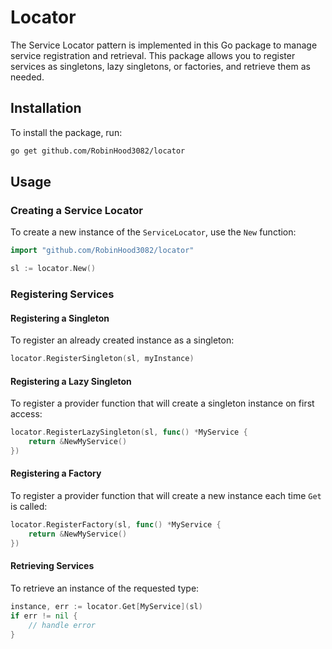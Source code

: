 # Locator

The Service Locator pattern is implemented in this Go package to manage service registration and retrieval. This package allows you to register services as singletons, lazy singletons, or factories, and retrieve them as needed.

## Installation

To install the package, run:

```sh
go get github.com/RobinHood3082/locator
```

## Usage
### Creating a Service Locator
To create a new instance of the `ServiceLocator`, use the `New` function:
```go
import "github.com/RobinHood3082/locator"

sl := locator.New()
```
### Registering Services
#### Registering a Singleton
To register an already created instance as a singleton:
```go
locator.RegisterSingleton(sl, myInstance)
```
#### Registering a Lazy Singleton
To register a provider function that will create a singleton instance on first access:
```go
locator.RegisterLazySingleton(sl, func() *MyService {
    return &NewMyService()
})
```
#### Registering a Factory
To register a provider function that will create a new instance each time `Get` is called:
```go
locator.RegisterFactory(sl, func() *MyService {
    return &NewMyService()
})
```
#### Retrieving Services
To retrieve an instance of the requested type:
```go
instance, err := locator.Get[MyService](sl)
if err != nil {
    // handle error
}
```
